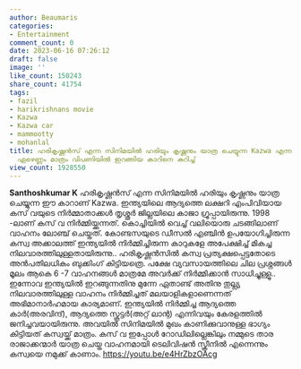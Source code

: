 ```yaml
---
author: Beaumaris
categories:
- Entertainment
comment_count: 0
date: 2023-06-16 07:26:12
draft: false
image: ''
like_count: 150243
share_count: 41754
tags:
- fazil
- harikrishnans movie
- Kazwa
- Kazwa car
- mammootty
- mohanlal
title: ഹരികൃഷ്ണൻസ് എന്ന സിനിമയിൽ ഹരിയും കൃഷ്ണനും യാത്ര ചെയ്യുന്ന Kazwa എന്ന വെറും
  ഏഴെണ്ണം മാത്രം വിപണിയിൽ ഇറങ്ങിയ കാറിനെ കുറിച്ച്
view_count: 1928550
---
```


**Santhoshkumar K** ഹരികൃഷ്ണൻസ് എന്ന സിനിമയിൽ ഹരിയും കൃഷ്ണനും യാത്ര ചെയ്യുന്ന ഈ കാറാണ് Kazwa. ഇന്ത്യയിലെ ആദ്യത്തെ ലക്ഷറി എംപിവിയായ കസ് വയുടെ നിർമ്മാതാക്കൾ തൃശ്ശൂർ ജില്ലയിലെ കാജാ ഗ്രൂപ്പായിരുന്നു. 1998 -ലാണ് കസ് വ നിർമ്മിയ്ക്കുന്നത്. കൊച്ചിയിൽ വെച്ച് വലിയൊരു ചടങ്ങിലാണ് വാഹനം ലോഞ്ച് ചെയ്തത്. കോണ്ടസയുടെ ഡീസൽ എഞ്ചിൻ ഉപയോഗിച്ചിരുന്ന കസ്വ അക്കാലത്ത് ഇന്ത്യയിൽ നിർമ്മിച്ചിരുന്ന കാറുകളേ അപേക്ഷിച്ച് മികച്ച നിലവാരത്തിലുള്ളതായിരുന്നു.. ഹരികൃഷ്ണൻസിൽ കസ്വ പ്രത്യക്ഷപ്പെട്ടതോടെ അൻപതിലധികം ബുക്കിംഗ് കിട്ടിയത്രെ. പക്ഷേ വ്യവസായത്തിലെ ചില പ്രശ്നങ്ങൾ മൂലം ആകെ 6 -7 വാഹനങ്ങൾ മാത്രമേ അവർക്ക് നിർമ്മിക്കാൻ സാധിച്ചുള്ളൂ.. [](https://cdn.boolokam.com/articles/2023/06/dqdqdq.jpeg)ഇന്നോവ ഇന്ത്യയിൽ ഇറങ്ങുന്നതിനു മുന്നേ ഏതാണ്ട് അതിനു തുല്ല്യ നിലവാരത്തിലുള്ള വാഹനം നിർമ്മിച്ചത് മലയാളികളാണെന്നത് അഭിമാനാർഹമായ കാര്യമാണ്. ഇന്ത്യയിൽ നിർമ്മിച്ച ആദ്യത്തെ കാർ(അരവിന്ദ്), ആദ്യത്തെ സ്കൂട്ടർ(അറ്റ് ലാന്റ) എന്നിവയും കേരളത്തിൽ ജനിച്ചവയായിരുന്നു. അവയിൽ സിനിമയിൽ മുഖം കാണിക്കുവാനുള്ള ഭാഗ്യം കിട്ടിയത് കസ്വയ്ക്ക് മാത്രം. കസ് വ ഇപ്പോൾ റോഡിലില്ലെങ്കിലും നമ്മുടെ താര രാജാക്കന്മാർ യാത്ര ചെയ്ത വാഹനമായി ടെലിവിഷൻ സ്ക്രീനിൽ എന്നെന്നും കസ്വയെ നമുക്ക് കാണാം. https://youtu.be/e4HrZbzOAcg
